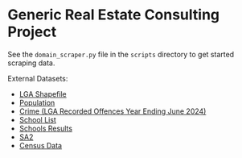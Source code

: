 # Generic Real Estate Consulting Project

See the `domain_scraper.py` file in the `scripts` directory to get started scraping data. 

External Datasets:
- [LGA Shapefile](https://discover.data.vic.gov.au/dataset/vicmap-admin-local-government-area-lga-polygon-aligned-to-property)
- [Population](https://explore.data.abs.gov.au/vis?fs[0]=People%2C0%7CPopulation%23POPULATION%23&pg=0&fc=People&df[ds]=PEOPLE_TOPICS&df[id]=ERP_LGA2023&df[ag]=ABS&df[vs]=1.0.0&pd=2013%2C&dq=.LGA2023..A&ly[cl]=TIME_PERIOD&ly[rw]=REGION)
- [Crime (LGA Recorded Offences Year Ending June 2024)](https://www.crimestatistics.vic.gov.au/crime-statistics/latest-victorian-crime-data/download-data)
- [School List](https://discover.data.vic.gov.au/dataset/school-locations-2023)
- [Schools Results](https://www.vcaa.vic.edu.au/administration/research-and-statistics/Pages/SeniorSecondaryCompletion.aspx)
- [SA2](https://www.abs.gov.au/statistics/standards/australian-statistical-geography-standard-asgs-edition-3/jul2021-jun2026/access-and-downloads/digital-boundary-files)
- [Census Data](https://www.abs.gov.au/census/find-census-data/datapacks)
